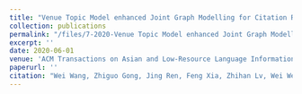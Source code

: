```yaml
---
title: "Venue Topic Model enhanced Joint Graph Modelling for Citation Recommendation in Scholarly Big Data"
collection: publications
permalink: "/files/7-2020-Venue Topic Model enhanced Joint Graph Modelling for Citation Recommendation in Scholarly Big Data.pdf"
excerpt: ''
date: 2020-06-01
venue: 'ACM Transactions on Asian and Low-Resource Language Information Processing'
paperurl: ''
citation: "Wei Wang, Zhiguo Gong, Jing Ren, Feng Xia, Zhihan Lv, Wei Wei. Venue Topic Model enhanced Joint Graph Modelling for Citation Recommendation in Scholarly Big Data, <i>ACM Transactions on Asian and Low-Resource Language Information Processing</i>, volume 20, pages 1-15, 2020. "
---
```


